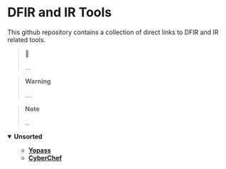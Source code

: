 # DFIR and IR Tools

<p align="center">

</p> 

This github repository contains a collection of direct links to DFIR and IR related tools. 


> 🔗 
> 
> ...

> **Warning**
> 
> *....*

> **Note** 
> 
> *...*
> 


<details open>
    <summary><b>Unsorted</b></summary>
    <ul>
        <ul>
           <li><b><a href="https://yopass.se/">Yopass</a></b><i></i></li>
           <li><b><a href="https://gchq.github.io/CyberChef/">CyberChef</a></b><i></i></li>
        </ul>
    </ul>
</details>

